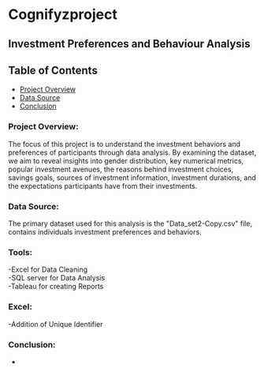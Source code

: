 # Cognifyzproject

## Investment Preferences and Behaviour Analysis

## Table of Contents
- [Project Overview](#project-overview)
- [Data Source](#data-source)
- [Conclusion](#conclusion)


### Project Overview:

The focus of this project is to understand the investment behaviors and preferences of participants through data analysis. By examining the dataset, we aim to reveal insights into gender distribution, key numerical metrics, popular investment avenues, the reasons behind investment choices, savings goals, sources of investment information, investment durations, and the expectations participants have from their investments.

### Data Source:
The primary dataset used for this analysis is the "Data_set2-Copy.csv" file, contains individuals investment preferences and behaviors.

### Tools:
-Excel for Data Cleaning </br>
-SQL server for Data Analysis </br>
-Tableau for creating Reports </br>

### Excel:
-Addition of Unique Identifier

### Conclusion:





-





